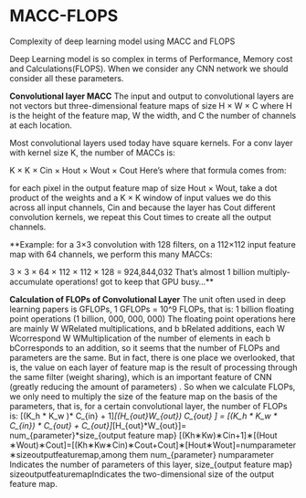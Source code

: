 # MACC-FLOPS
Complexity of deep learning model using MACC and FLOPS


Deep Learning model is so complex in terms of Performance, Memory cost and Calculations(FLOPS).
When we consider any CNN network we should consider all these parameters.

**Convolutional layer MACC**
The input and output to convolutional layers are not vectors but three-dimensional feature maps of size H × W × C where H is the height of the feature map, W the width, and C the number of channels at each location.

Most convolutional layers used today have square kernels. For a conv layer with kernel size K, the number of MACCs is:

K × K × Cin × Hout × Wout × Cout
Here’s where that formula comes from:

for each pixel in the output feature map of size Hout × Wout,
take a dot product of the weights and a K × K window of input values
we do this across all input channels, Cin
and because the layer has Cout different convolution kernels, we repeat this Cout times to create all the output channels.

**Example: for a 3×3 convolution with 128 filters, on a 112×112 input feature map with 64 channels, we perform this many MACCs:

3 × 3 × 64 × 112 × 112 × 128 = 924,844,032
That’s almost 1 billion multiply-accumulate operations! got to keep that GPU busy…**

**Calculation of FLOPs of Convolutional Layer**
The unit often used in deep learning papers is GFLOPs, 1 GFLOPs = 10^9 FLOPs, that is: 1 billion floating point operations (1 billion, 000, 000, 000)
The floating point operations here are mainly W WRelated multiplications, and b bRelated additions, each W Wcorrespond W WMultiplication of the number of elements in each b bCorresponds to an addition, so it seems that the number of FLOPs and parameters are the same. But in fact, there is one place we overlooked, that is, the value on each layer of feature map is the result of processing through the same filter (weight sharing), which is an important feature of CNN (greatly reducing the amount of parameters) . So when we calculate FLOPs, we only need to multiply the size of the feature map on the basis of the parameters, that is, for a certain convolutional layer, the number of FLOPs is: [(K_h * K_w )* C_{in} + 1]*[(H_{out}*W_{out})* C_{out} ] = [(K_h * K_w * C_{in}) * C_{out} + C_{out}]*[H_{out}*W_{out}]= num_{parameter}*size_{output feature map} [(Kh​∗Kw​)∗Cin​+1]∗[(Hout​∗Wout​)∗Cout​]=[(Kh​∗Kw​∗Cin​)∗Cout​+Cout​]∗[Hout​∗Wout​]=numparameter​∗sizeoutputfeaturemap​,among them num_{parameter} numparameter​Indicates the number of parameters of this layer, size_{output feature map} sizeoutputfeaturemap​Indicates the two-dimensional size of the output feature map.
